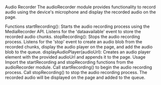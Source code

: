 Audio Recorder
The audioRecorder module provides functionality to record audio using the device's microphone and display the recorded audio on the page.

Functions
startRecording(): Starts the audio recording process using the MediaRecorder API. Listens for the 'dataavailable' event to store the recorded audio chunks.
stopRecording(): Stops the audio recording process. Listens for the 'stop' event to create an audio blob from the recorded chunks, display the audio player on the page, and add the audio blob to the queue.
displayAudioPlayer(audioUrl): Creates an audio player element with the provided audioUrl and appends it to the page.
Usage
Import the startRecording and stopRecording functions from the audioRecorder module.
Call startRecording() to begin the audio recording process.
Call stopRecording() to stop the audio recording process. The recorded audio will be displayed on the page and added to the queue.
